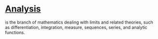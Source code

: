 # [Analysis](https://en.wikipedia.org/wiki/Mathematical_analysis)
is the branch of mathematics dealing with limits and related theories, such as differentiation, integration, measure, sequences, series, and analytic functions.